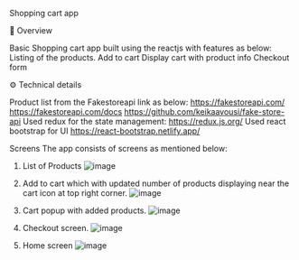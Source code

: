 Shopping cart app

👀 Overview 

Basic Shopping cart app built using the reactjs with features as below:
Listing of the products.
Add to cart
Display cart with product info
Checkout form

⚙️ Technical details

Product list from the Fakestoreapi link as below:
https://fakestoreapi.com/
https://fakestoreapi.com/docs
https://github.com/keikaavousi/fake-store-api
Used redux for the state management:
https://redux.js.org/
Used react bootstrap for UI
https://react-bootstrap.netlify.app/

Screens
The app consists of screens as mentioned below:

1.	List of Products
    ![image](https://github.com/dhvani-dhondiyal/shoppingCart/assets/69759249/c2a646df-7e00-47e8-8a00-ba1689681892)
 


2.	Add to cart which with updated number of products displaying near the cart icon at top right corner.
   ![image](https://github.com/dhvani-dhondiyal/shoppingCart/assets/69759249/11c3ebad-6580-4e10-baa4-543397601044)



3.	Cart popup with added products.
    ![image](https://github.com/dhvani-dhondiyal/shoppingCart/assets/69759249/ec595b5b-909e-46ff-992f-dcffdaa3533a)



4.	Checkout screen.
   ![image](https://github.com/dhvani-dhondiyal/shoppingCart/assets/69759249/e4eee1d3-80fd-4015-a53c-0751029df3eb)


5.	Home screen
   ![image](https://github.com/dhvani-dhondiyal/shoppingCart/assets/69759249/f75f1239-382b-4717-a809-10c1b4019e58)


